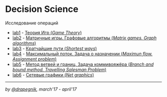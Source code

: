 # Decision Science

Исследование операций

- [lab1](https://github.com/Drapegnik/bsu/tree/master/decision-science/lab1) -
  [Теория Игр (_Game Theory_)](https://drapegnik.github.io/bsu/decision-science/lab1/lab1.pdf)
- [lab2](https://github.com/Drapegnik/bsu/tree/master/decision-science/lab2) -
  [Матричные игры. Графовые алгоритмы (_Matrix games. Graph algorithms_)](https://drapegnik.github.io/bsu/decision-science/lab2/lab2.pdf)
- [lab3](https://github.com/Drapegnik/bsu/tree/master/decision-science/lab3) -
  [Кратчайшие пути (_Shortest ways_)](https://github.com/Drapegnik/bsu/blob/master/decision-science/lab3/report.md)
- [lab4](https://github.com/Drapegnik/bsu/tree/master/decision-science/lab4) -
  [Максимальный поток. Задача о назначении (_Maximun flow. Assignment problem_)](https://github.com/Drapegnik/bsu/tree/master/decision-science/lab4/report.md)
- [lab5](https://github.com/Drapegnik/bsu/tree/master/decision-science/lab5) -
  [Метод ветвей и границ. Задача коммивояжёра (_Branch and bound method. Travelling Salesman Problem_)](https://github.com/Drapegnik/bsu/tree/master/decision-science/lab5/report.md)
- [lab6](https://github.com/Drapegnik/bsu/tree/master/decision-science/lab6) -
  [Сетевые графики (_Net graphics_)](https://github.com/Drapegnik/bsu/tree/master/decision-science/lab6/report.md)

---

_by [@drapegnik](https://github.com/Drapegnik), march'17 - april'17_
